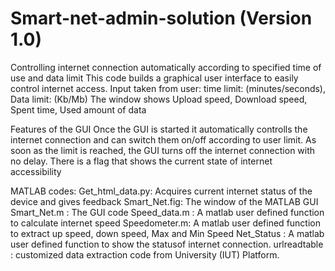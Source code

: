 # Smart-net-admin-solution (Version 1.0)
Controlling internet connection automatically according to specified time of use and data limit
This code builds a graphical user interface to easily control internet access.
Input taken from user: time limit: (minutes/seconds), Data limit: (Kb/Mb)
The window shows Upload speed, Download speed, Spent time, Used amount of data

Features of the GUI
Once the GUI is started it automatically controlls the internet connection and can switch them on/off according to user limit.
As soon as the limit is reached, the GUI turns off the internet connection with no delay.
There is a flag that shows the current state of internet accessibility 

MATLAB codes:
Get_html_data.py: Acquires current internet status of the device and gives feedback
Smart_Net.fig:    The window of the MATLAB GUI
Smart_Net.m  :    The GUI code
Speed_data.m :    A matlab user defined function to calculate internet speed
Speedometer.m:    A matlab user defined function to extract up speed, down speed, Max and Min Speed
Net_Status   :    A matlab user defined function to show the statusof internet connection.
urlreadtable :    customized data extraction code from University (IUT) Platform.
